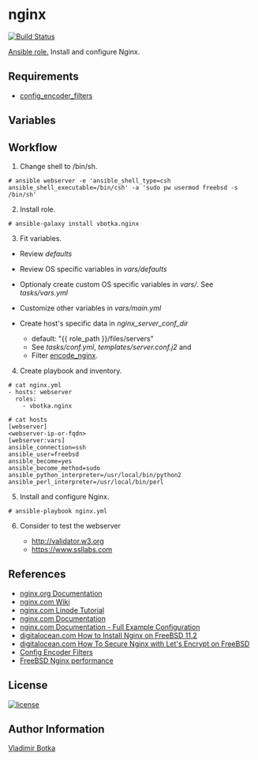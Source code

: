 nginx
=====

[![Build Status](https://travis-ci.org/vbotka/ansible-nginx.svg?branch=master)](https://travis-ci.org/vbotka/ansible-nginx)

[Ansible role.](https://galaxy.ansible.com/vbotka/nginx/) Install and configure Nginx.


Requirements
------------

- [config_encoder_filters](https://galaxy.ansible.com/jtyr/config_encoder_filters)


Variables
---------


Workflow
--------

1) Change shell to /bin/sh.

```
# ansible webserver -e 'ansible_shell_type=csh ansible_shell_executable=/bin/csh' -a 'sudo pw usermod freebsd -s /bin/sh'
```

2) Install role.

```
# ansible-galaxy install vbotka.nginx
```

3) Fit variables.

- Review *defaults*

- Review OS specific variables in *vars/defaults*

- Optionaly create custom OS specific variables in *vars/*. See
  *tasks/vars.yml*

- Customize other variables in *vars/main.yml*

- Create host's specific data in *nginx_server_conf_dir*

  - default: "{{ role_path }}/files/servers"
  - See *tasks/conf.yml*, *templates/server.conf.j2* and
  - Filter [encode_nginx](https://github.com/jtyr/ansible-config_encoder_filters#encode_nginx).

4) Create playbook and inventory.

```
# cat nginx.yml
- hosts: webserver
  roles:
    - vbotka.nginx
```

```
# cat hosts
[webserver]
<webserver-ip-or-fqdn>
[webserver:vars]
ansible_connection=ssh
ansible_user=freebsd
ansible_become=yes
ansible_become_method=sudo
ansible_python_interpreter=/usr/local/bin/python2
ansible_perl_interpreter=/usr/local/bin/perl
```

5) Install and configure Nginx.

```
# ansible-playbook nginx.yml
```

6) Consider to test the webserver

   - http://validator.w3.org
   - https://www.ssllabs.com
		

References
----------

- [nginx.org Documentation](http://nginx.org/en/docs/)
- [nginx.com Wiki](https://www.nginx.com/resources/wiki/)
- [nginx.com Linode Tutorial](https://www.linode.com/docs/web-servers/nginx/)
- [nginx.com Documentation](https://docs.nginx.com/)
- [nginx.com Documentation - Full Example Configuration](https://www.nginx.com/resources/wiki/start/topics/examples/full/)
- [digitalocean.com How to Install Nginx on FreeBSD 11.2](https://www.digitalocean.com/community/tutorials/how-to-install-nginx-freebsd-11-2)
- [digitalocean.com How To Secure Nginx with Let's Encrypt on FreeBSD](https://www.digitalocean.com/community/tutorials/how-to-secure-nginx-letsencrypt-freebsd)
- [Config Encoder Filters](https://github.com/jtyr/ansible-config_encoder_filters)
- [FreeBSD Nginx performance](https://devinteske.com/wp/freebsd-nginx-performance/)


License
-------

[![license](https://img.shields.io/badge/license-BSD-red.svg)](https://www.freebsd.org/doc/en/articles/bsdl-gpl/article.html)


Author Information
------------------

[Vladimir Botka](https://botka.link)
